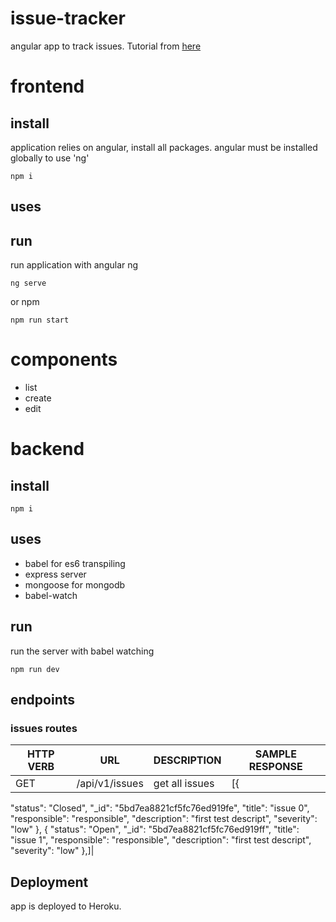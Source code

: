 # issue-tracker
angular app to track issues. Tutorial from [here](https://medium.com/codingthesmartway-com-blog/angular-6-mean-stack-crash-course-part-1-front-end-project-setup-and-routing-89bec8332cea)

# frontend

## install
application relies on angular, install all packages. angular must be installed globally to use 'ng'
```
npm i
```

## uses

## run
run application with angular ng
```
ng serve
```
or npm
```
npm run start
```
# components
- list
- create
- edit


# backend
## install
```
npm i
```

## uses
- babel for es6 transpiling
- express server
- mongoose for mongodb
- babel-watch

## run
run the server with babel watching
```
npm run dev
```

## endpoints
### issues routes
| HTTP VERB | URL | DESCRIPTION | SAMPLE RESPONSE |
|---|---|---|---|
|GET|/api/v1/issues|get all issues|[{
"status": "Closed",
"_id": "5bd7ea8821cf5fc76ed919fe",
"title": "issue 0",
"responsible": "responsible",
"description": "first test descript",
"severity": "low"
},
{
"status": "Open",
"_id": "5bd7ea8821cf5fc76ed919ff",
"title": "issue 1",
"responsible": "responsible",
"description": "first test descript",
"severity": "low"
},]|
## Deployment
app is deployed to Heroku.